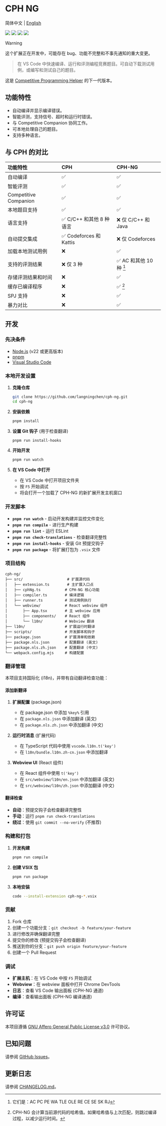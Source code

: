# CPH NG

简体中文 | [English](https://github.com/langningchen/cph-ng/blob/main/README.md)

![](https://vsmarketplacebadges.dev/version-short/langningchen.cph-ng.svg) ![](https://vsmarketplacebadges.dev/installs/langningchen.cph-ng.svg) ![](https://vsmarketplacebadges.dev/downloads/langningchen.cph-ng.svg) ![](https://vsmarketplacebadges.dev/rating-star/langningchen.cph-ng.svg)

> [!WARNING]
> 这个扩展正在开发中，可能存在 bug、功能不完整和不事先通知的重大变更。

> 在 VS Code 中快速编译、运行和评测编程竞赛题目。可自动下载测试用例，或编写和测试自己的题目。

这是 [Competitive Programming Helper](https://github.com/agrawal-d/cph) 的下一代版本。

## 功能特性

- 自动编译并显示编译错误。
- 智能评测，支持信号、超时和运行时错误。
- 与 Competitive Companion 协同工作。
- 可本地处理自己的题目。
- 支持多种语言。

## 与 CPH 的对比

| 功能特性              | CPH                      | CPH-NG                  |
| :-------------------- | :----------------------- | :---------------------- |
| 自动编译              | ✅                       | ✅                      |
| 智能评测              | ✅                       | ✅                      |
| Competitive Companion | ✅                       | ✅                      |
| 本地题目支持          | ✅                       | ✅                      |
| 语言支持              | ✅ C/C++ 和其他 8 种语言 | ❌ 仅 C/C++ 和 Java     |
| 自动提交集成          | ✅ Codeforces 和 Kattis  | ❌ 仅 Codeforces        |
| 加载本地测试用例      | ❌                       | ✅                      |
| 支持的评测结果        | ❌ 仅 3 种               | ✅ AC 和其他 10 种 [^1] |
| 存储评测结果和时间    | ❌                       | ✅                      |
| 缓存已编译程序        | ❌                       | ✅ [^2]                 |
| SPJ 支持              | ❌                       | ✅                      |
| 暴力对比              | ❌                       | ✅                      |

[^1]: 它们是：AC PC PE WA TLE OLE RE CE SE SK RJ

[^2]:
    CPH-NG 会计算当前源代码的哈希值。如果哈希值与上次匹配，则跳过编译过程，以减少运行时间。

## 开发

### 先决条件

- [Node.js](https://nodejs.org/) (v22 或更高版本)
- [pnpm](https://pnpm.io/)
- [Visual Studio Code](https://code.visualstudio.com/)

### 本地开发设置

1.  **克隆仓库**

    ```bash
    git clone https://github.com/langningchen/cph-ng.git
    cd cph-ng
    ```

2.  **安装依赖**

    ```bash
    pnpm install
    ```

3.  **设置 Git 钩子** (用于检查翻译)

    ```bash
    pnpm run install-hooks
    ```

4.  **开始开发**

    ```bash
    pnpm run watch
    ```

5.  **在 VS Code 中打开**
    - 在 VS Code 中打开项目文件夹
    - 按 `F5` 开始调试
    - 将会打开一个加载了 CPH-NG 的新扩展开发主机窗口

### 开发脚本

- **`pnpm run watch`** - 启动开发构建并监控文件变化
- **`pnpm run compile`** - 进行生产构建
- **`pnpm run lint`** - 运行 ESLint
- **`pnpm run check-translations`** - 检查翻译完整性
- **`pnpm run install-hooks`** - 安装 Git 预提交钩子
- **`pnpm run package`** - 将扩展打包为 `.vsix` 文件

### 项目结构

```
cph-ng/
├── src/                    # 扩展源代码
│   ├── extension.ts        # 主扩展入口点
│   ├── cphNg.ts           # CPH-NG 核心功能
│   ├── compiler.ts        # 编译逻辑
│   ├── runner.ts          # 测试用例执行
│   └── webview/           # React webview 组件
│       ├── App.tsx        # 主 webview 应用
│       ├── components/    # React 组件
│       └── l10n/          # Webview 翻译
├── l10n/                  # 扩展运行时翻译
├── scripts/               # 开发脚本和钩子
├── package.json           # 扩展清单和依赖
├── package.nls.json       # 配置翻译 (英文)
├── package.nls.zh.json    # 配置翻译 (中文)
└── webpack.config.mjs     # 构建配置
```

### 翻译管理

本项目支持国际化 (i18n)，并带有自动翻译检查功能：

#### 添加新翻译

1.  **扩展配置** (package.json)
    - 在 package.json 中添加 `%key%` 引用
    - 在 `package.nls.json` 中添加翻译 (英文)
    - 在 `package.nls.zh.json` 中添加翻译 (中文)

2.  **运行时消息** (扩展代码)
    - 在 TypeScript 代码中使用 `vscode.l10n.t('key')`
    - 在 `l10n/bundle.l10n.zh-cn.json` 中添加翻译

3.  **Webview UI** (React 组件)
    - 在 React 组件中使用 `t('key')`
    - 在 `src/webview/l10n/en.json` 中添加翻译 (英文)
    - 在 `src/webview/l10n/zh.json` 中添加翻译 (中文)

#### 翻译检查

- **自动**：预提交钩子会检查翻译完整性
- **手动**：运行 `pnpm run check-translations`
- **绕过**：使用 `git commit --no-verify` (不推荐)

### 构建和打包

1.  **开发构建**

    ```bash
    pnpm run compile
    ```

2.  **创建 VSIX 包**

    ```bash
    pnpm run package
    ```

3.  **本地安装**
    ```bash
    code --install-extension cph-ng-*.vsix
    ```

### 贡献

1.  Fork 仓库
2.  创建一个功能分支：`git checkout -b feature/your-feature`
3.  进行修改并确保翻译完整
4.  提交你的修改 (预提交钩子会检查翻译)
5.  推送到你的分支：`git push origin feature/your-feature`
6.  创建一个 Pull Request

### 调试

- **扩展主机**：在 VS Code 中按 `F5` 开始调试
- **Webview**：在 webview 面板中打开 Chrome DevTools
- **日志**：查看 VS Code 输出面板 (CPH-NG 通道)
- **编译**：查看输出面板 (CPH-NG 编译通道)

<!-- prettier-ignore-start -->
## 许可证

本项目遵循 [GNU Affero General Public License v3.0](https://github.com/langningchen/cph-ng/blob/main/LICENSE) 许可协议。

## 已知问题

请参阅 [GitHub Issues](https://github.com/langningchen/cph-ng/issues)。

## 更新日志

请参阅 [CHANGELOG.md](https://github.com/langningchen/cph-ng/blob/main/CHANGELOG.md)。
<!-- prettier-ignore-end -->

